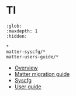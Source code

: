 # TI

```{toctree}
:glob:
:maxdepth: 1
:hidden:

*
matter-syscfg/*
matter-users-guide/*
```

-   [Overview](./ti_matter_overview.md)
-   [Matter migration guide](./matter-migration-guide/)
-   [Syscfg](./matter-syscfg/)
-   [User guide](./matter-users-guide/)
